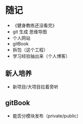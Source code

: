# 随记

- 《健身教练还没看完》
- git 生成 思维导图
- 个人网站
- gitBook
- 拆包（这个工程）
- 学习经验抽出来（个人博客）

## 新人培养

- 新项目/大项目拉着旁听

## gitBook

- 能否分模块发布（private/public）